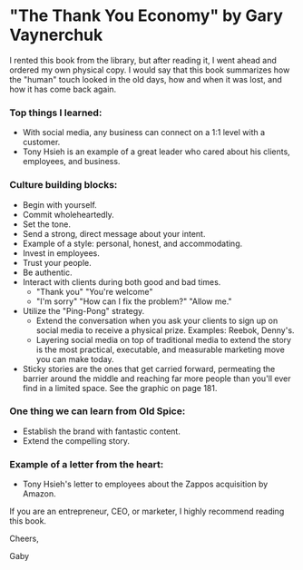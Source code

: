 # "The Thank You Economy" by Gary Vaynerchuk

I rented this book from the library, but after reading it, I went ahead and ordered my own physical copy. I would say that this book summarizes how the "human" touch looked in the old days, how and when it was lost, and how it has come back again.

### Top things I learned:

- With social media, any business can connect on a 1:1 level with a customer.
- Tony Hsieh is an example of a great leader who cared about his clients, employees, and business.

### Culture building blocks:
- Begin with yourself.
- Commit wholeheartedly.
- Set the tone.
- Send a strong, direct message about your intent.
- Example of a style: personal, honest, and accommodating.
- Invest in employees.
- Trust your people.
- Be authentic.
- Interact with clients during both good and bad times.
  - "Thank you" "You're welcome"
  - "I'm sorry" "How can I fix the problem?" "Allow me."
- Utilize the "Ping-Pong" strategy.
  - Extend the conversation when you ask your clients to sign up on social media to receive a physical prize. Examples: Reebok, Denny's.
  - Layering social media on top of traditional media to extend the story is the most practical, executable, and measurable marketing move you can make today.
- Sticky stories are the ones that get carried forward, permeating the barrier around the middle and reaching far more people than you'll ever find in a limited space. See the graphic on page 181.

### One thing we can learn from Old Spice:

- Establish the brand with fantastic content.
- Extend the compelling story.

### Example of a letter from the heart:

- Tony Hsieh's letter to employees about the Zappos acquisition by Amazon.

If you are an entrepreneur, CEO, or marketer, I highly recommend reading this book. 

Cheers,

Gaby
